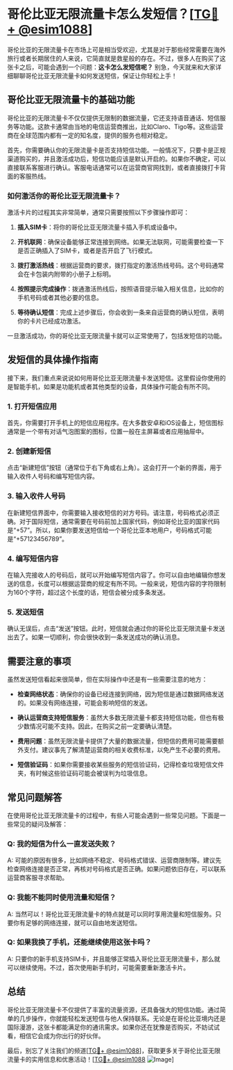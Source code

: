 # 哥伦比亚无限流量卡怎么发短信？[[TG💪+ @esim1088](https://t.me/s/esim1088)]

哥伦比亚的无限流量卡在市场上可是相当受欢迎，尤其是对于那些经常需要在海外旅行或者长期居住的人来说，它简直就是救星般的存在。不过，很多人在购买了这张卡之后，可能会遇到一个问题：**这卡怎么发短信呢？** 别急，今天就来和大家详细聊聊哥伦比亚无限流量卡如何发送短信，保证让你轻松上手！

## 哥伦比亚无限流量卡的基础功能

哥伦比亚的无限流量卡不仅仅提供无限制的数据流量，它还支持语音通话、短信服务等功能。这款卡通常由当地的电信运营商推出，比如Claro、Tigo等。这些运营商在全球范围内都有一定的知名度，提供的服务也相对稳定。

首先，你需要确认你的无限流量卡是否支持短信功能。一般情况下，只要卡是正规渠道购买的，并且激活成功后，短信功能应该是默认开启的。如果你不确定，可以直接联系客服进行确认。客服电话通常可以在运营商官网找到，或者直接拨打卡背面的客服热线。

### 如何激活你的哥伦比亚无限流量卡？

激活卡片的过程其实非常简单，通常只需要按照以下步骤操作即可：

1. **插入SIM卡**：将你的哥伦比亚无限流量卡插入手机或设备中。
   
2. **开机联网**：确保设备能够正常连接到网络。如果无法联网，可能需要检查一下是否正确插入了SIM卡，或者是否开启了飞行模式。

3. **拨打激活热线**：根据运营商的要求，拨打指定的激活热线号码。这个号码通常会在卡包装内附带的小册子上标明。

4. **按照提示完成操作**：拨通激活热线后，按照语音提示输入相关信息，比如你的手机号码或者其他必要的信息。

5. **等待确认短信**：完成上述步骤后，你会收到一条来自运营商的确认短信，表明你的卡片已经成功激活。

一旦激活成功，你的哥伦比亚无限流量卡就可以正常使用了，包括发短信的功能。

## 发短信的具体操作指南

接下来，我们重点来说说如何用哥伦比亚无限流量卡发送短信。这里假设你使用的是智能手机，如果是功能机或者其他类型的设备，具体操作可能会有所不同。

### 1. 打开短信应用

首先，你需要打开手机上的短信应用程序。在大多数安卓和iOS设备上，短信图标通常是一个带有对话气泡图案的图标，位置一般在主屏幕或者应用抽屉中。

### 2. 创建新短信

点击“新建短信”按钮（通常位于右下角或右上角）。这会打开一个新的界面，用于输入收件人号码和编写短信内容。

### 3. 输入收件人号码

在新建短信界面中，你需要输入接收短信的对方号码。请注意，号码格式必须正确。对于国际短信，通常需要在号码前加上国家代码，例如哥伦比亚的国家代码是“+57”。所以，如果你要发送短信给一个哥伦比亚本地用户，号码格式可能是“+57123456789”。

### 4. 编写短信内容

在输入完接收人的号码后，就可以开始编写短信内容了。你可以自由地编辑你想发送的信息，长度可以根据运营商的规定有所不同。一般来说，短信内容的字符限制为160个字符，超过这个长度的话，短信会被分成多条发送。

### 5. 发送短信

确认无误后，点击“发送”按钮。此时，短信就会通过你的哥伦比亚无限流量卡发送出去了。如果一切顺利，你会很快收到一条发送成功的确认消息。

## 需要注意的事项

虽然发送短信看起来很简单，但在实际操作中还是有一些需要注意的地方：

- **检查网络状态**：确保你的设备已经连接到网络，因为短信是通过数据网络发送的。如果没有网络连接，可能会影响短信的发送。

- **确认运营商支持短信服务**：虽然大多数无限流量卡都支持短信功能，但也有极少数情况可能不支持。因此，在购买之前一定要确认清楚。

- **费用问题**：虽然无限流量卡提供了大量的数据流量，但短信的费用可能需要额外支付。建议事先了解清楚运营商的相关收费标准，以免产生不必要的费用。

- **短信验证码**：如果你需要接收某些服务的短信验证码，记得检查垃圾短信文件夹，有时候这些验证码可能会被误判为垃圾信息。

## 常见问题解答

在使用哥伦比亚无限流量卡的过程中，有些人可能会遇到一些常见问题。下面是一些常见的疑问及解答：

### Q: 我的短信为什么一直发送失败？

A: 可能的原因有很多，比如网络不稳定、号码格式错误、运营商限制等。建议先检查网络连接是否正常，再核对号码格式是否正确。如果问题依旧存在，可以联系运营商客服寻求帮助。

### Q: 我能不能同时使用流量和短信？

A: 当然可以！哥伦比亚无限流量卡的特点就是可以同时享用流量和短信服务。只要你有足够的网络连接，就可以自由地发送短信。

### Q: 如果我换了手机，还能继续使用这张卡吗？

A: 只要你的新手机支持SIM卡，并且能够正常插入哥伦比亚无限流量卡，那么就可以继续使用。不过，首次使用新手机时，可能需要重新激活卡片。

## 总结

哥伦比亚无限流量卡不仅提供了丰富的流量资源，还具备强大的短信功能。通过简单的几步操作，你就能轻松发送短信与他人保持联系。无论是在哥伦比亚境内还是国际漫游，这张卡都能满足你的通讯需求。如果你还在犹豫是否购买，不妨试试看，相信它会成为你出行的好伙伴。

最后，别忘了关注我们的频道[[TG💪+ @esim1088](https://t.me/s/esim1088)]，获取更多关于哥伦比亚无限流量卡的实用信息和优惠活动！[[TG💪+ @esim1088](https://t.me/s/esim1088) ![Image](https://i.postimg.cc/4NQfJmqS/Snipaste-2025-05-13-00-14-12.png)]